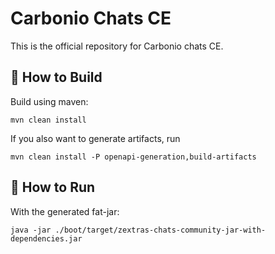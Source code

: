 # Carbonio Chats CE

This is the official repository for Carbonio chats CE.

## 🔧 How to Build

Build using maven:

```shell
mvn clean install
```

If you also want to generate artifacts, run
```shell
mvn clean install -P openapi-generation,build-artifacts
```

## 🚀 How to Run

With the generated fat-jar:

```shell
java -jar ./boot/target/zextras-chats-community-jar-with-dependencies.jar
```
